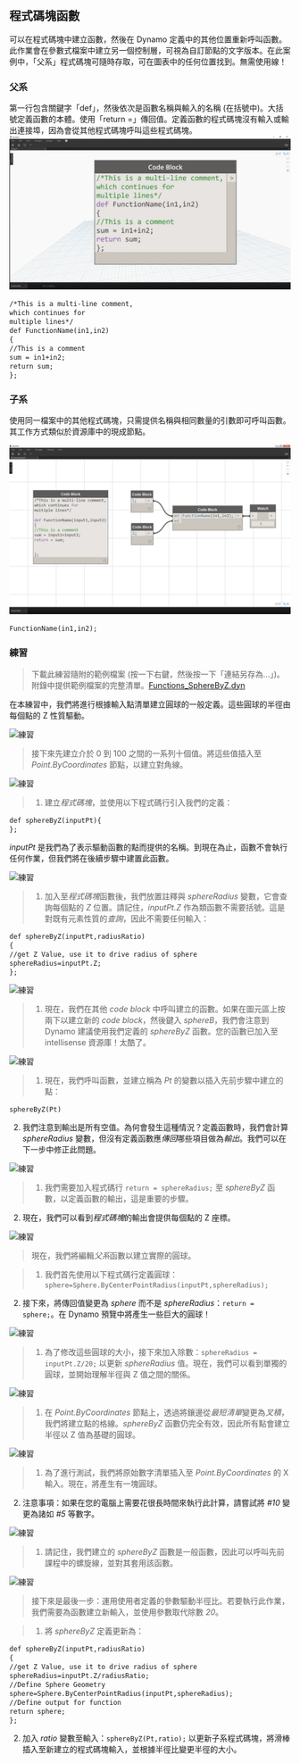 

## 程式碼塊函數

可以在程式碼塊中建立函數，然後在 Dynamo 定義中的其他位置重新呼叫函數。此作業會在參數式檔案中建立另一個控制層，可視為自訂節點的文字版本。在此案例中，「父系」程式碼塊可隨時存取，可在圖表中的任何位置找到。無需使用線！

### 父系

第一行包含關鍵字「def」，然後依次是函數名稱與輸入的名稱 (在括號中)。大括號定義函數的本體。使用「return =」傳回值。定義函數的程式碼塊沒有輸入或輸出連接埠，因為會從其他程式碼塊呼叫這些程式碼塊。![父系](images/7-4/21.png)

```
/*This is a multi-line comment,
which continues for
multiple lines*/
def FunctionName(in1,in2)
{
//This is a comment
sum = in1+in2;
return sum;
};
```

### 子系

使用同一檔案中的其他程式碼塊，只需提供名稱與相同數量的引數即可呼叫函數。其工作方式類似於資源庫中的現成節點。

![子系](images/7-4/20.png)

```
FunctionName(in1,in2);
```

### 練習

> 下載此練習隨附的範例檔案 (按一下右鍵，然後按一下「連結另存為...」)。附錄中提供範例檔案的完整清單。[Functions_SphereByZ.dyn](datasets/7-4/Functions_SphereByZ.dyn)

在本練習中，我們將進行根據輸入點清單建立圓球的一般定義。這些圓球的半徑由每個點的 Z 性質驅動。

![練習](images/7-4/Exercise/11.jpg)

> 接下來先建立介於 0 到 100 之間的一系列十個值。將這些值插入至 *Point.ByCoordinates* 節點，以建立對角線。

![練習](images/7-4/Exercise/10.jpg)

> 1. 建立*程式碼塊*，並使用以下程式碼行引入我們的定義：
```
def sphereByZ(inputPt){
};
```

*inputPt* 是我們為了表示驅動函數的點而提供的名稱。到現在為止，函數不會執行任何作業，但我們將在後續步驟中建置此函數。

![練習](images/7-4/Exercise/09.jpg)

> 1. 加入至*程式碼塊*函數後，我們放置註釋與 *sphereRadius* 變數，它會查詢每個點的 *Z* 位置。請記住，*inputPt.Z* 作為類函數不需要括號。這是對既有元素性質的*查詢*，因此不需要任何輸入：
```
def sphereByZ(inputPt,radiusRatio)
{
//get Z Value, use it to drive radius of sphere
sphereRadius=inputPt.Z;
};
```

![練習](images/7-4/Exercise/08.jpg)

> 1. 現在，我們在其他 *code block* 中呼叫建立的函數。如果在圖元區上按兩下以建立新的 *code block*，然後鍵入 *sphereB*，我們會注意到 Dynamo 建議使用我們定義的 *sphereByZ* 函數。您的函數已加入至 intellisense 資源庫！太酷了。

![練習](images/7-4/Exercise/07.jpg)

> 1. 現在，我們呼叫函數，並建立稱為 *Pt* 的變數以插入先前步驟中建立的點：
```
sphereByZ(Pt)
```

2. 我們注意到輸出是所有空值。為何會發生這種情況？定義函數時，我們會計算 *sphereRadius* 變數，但沒有定義函數應*傳回*哪些項目做為*輸出*。我們可以在下一步中修正此問題。

![練習](images/7-4/Exercise/06.jpg)

> 1. 我們需要加入程式碼行 ```return = sphereRadius;``` 至 *sphereByZ* 函數，以定義函數的輸出，這是重要的步驟。
2. 現在，我們可以看到*程式碼塊*的輸出會提供每個點的 Z 座標。

![練習](images/7-4/Exercise/05.jpg)

> 現在，我們將編輯*父系*函數以建立實際的圓球。

> 1. 我們首先使用以下程式碼行定義圓球：```sphere=Sphere.ByCenterPointRadius(inputPt,sphereRadius);```
2. 接下來，將傳回值變更為 *sphere* 而不是 *sphereRadius*：```return = sphere;```。在 Dynamo 預覽中將產生一些巨大的圓球！

![練習](images/7-4/Exercise/04.jpg)

> 1. 為了修改這些圓球的大小，接下來加入除數：```sphereRadius = inputPt.Z/20;``` 以更新 *sphereRadius* 值。現在，我們可以看到單獨的圓球，並開始理解半徑與 Z 值之間的關係。

![練習](images/7-4/Exercise/03.jpg)

> 1. 在 *Point.ByCoordinates* 節點上，透過將鑲邊從*最短清單*變更為*叉積*，我們將建立點的格線。*sphereByZ* 函數仍完全有效，因此所有點會建立半徑以 Z 值為基礎的圓球。

![練習](images/7-4/Exercise/02.jpg)

> 1. 為了進行測試，我們將原始數字清單插入至 *Point.ByCoordinates* 的 X 輸入。現在，將產生有一塊圓球。
2. 注意事項：如果在您的電腦上需要花很長時間來執行此計算，請嘗試將 *#10* 變更為諸如 *#5* 等數字。

![練習](images/7-4/Exercise/01.jpg)

> 1. 請記住，我們建立的 *sphereByZ* 函數是一般函數，因此可以呼叫先前課程中的螺旋線，並對其套用該函數。

![練習](images/7-4/Exercise/20.jpg)

> 接下來是最後一步：運用使用者定義的參數驅動半徑比。若要執行此作業，我們需要為函數建立新輸入，並使用參數取代除數 *20*。

> 1. 將 *sphereByZ* 定義更新為：
```
def sphereByZ(inputPt,radiusRatio)
{
//get Z Value, use it to drive radius of sphere
sphereRadius=inputPt.Z/radiusRatio;
//Define Sphere Geometry
sphere=Sphere.ByCenterPointRadius(inputPt,sphereRadius);
//Define output for function
return sphere;
};
```

2. 加入 *ratio* 變數至輸入：```sphereByZ(Pt,ratio);``` 以更新子系程式碼塊，將滑棒插入至新建立的程式碼塊輸入，並根據半徑比變更半徑的大小。

